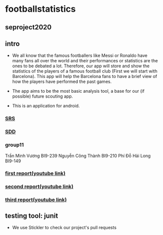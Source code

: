 # footballstatistics

## seproject2020

## intro
* We all know that the famous footballers like Messi or Ronaldo have many fans all over the world and their performances or statistics are the ones to be debated a lot. Therefore, our app will store and show the statistics of the players of a famous football club (First we will start with Barcelona). This app will help the Barcelona fans to have a brief view of how the players have performed the past games.

* The app aims to be the most basic analysis tool, a base for our (if possible) future scouting app.

* This is an application for android.

### [SRS](https://docs.google.com/document/d/1P4kPYtV2OQv1QX-YqG7OZIIJchgt0X8wv9qsWZH7smU/edit?usp=sharing)
### [SDD](https://docs.google.com/document/d/10BBJTSX_CAisDXhyTR5I4rqiYvBeYDK14Sj5z0kC5TE/edit?usp=sharing)

### group11
Trần Minh Vương BI9-239
Nguyễn Công Thành BI9-210
Phí Đỗ Hải Long BI9-149

### [first report(youtube link)](https://youtu.be/D_MUXVjm7vE)
### [second report(youtube link)](https://youtu.be/AECyRQebaY8)
### [third report(youtube link)](https://www.youtube.com/watch?v=CUtnn8ESg1Q&feature=youtu.be)

## testing tool: junit

* We use Stickler to check our project's pull requests

